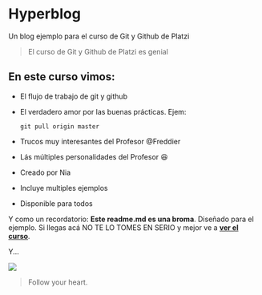 # Hyperblog
Un blog ejemplo para el curso de Git y Github de Platzi
> El curso de Git y Github de Platzi es genial

## En este curso vimos:
* El flujo de trabajo de git y github
* El verdadero amor por las buenas prácticas. Ejem:

	`git pull origin master`

* Trucos muy interesantes del Profesor @Freddier
* Lás múltiples personalidades del Profesor :laughing:
* Creado por Nia
* Incluye multiples ejemplos
* Disponible para todos

Y como un recordatorio: **Este readme.md es una broma**. Diseñado para el ejemplo. Si llegas acá NO TE LO TOMES EN SERIO y mejor ve a [**ver el curso**](https://platzi.com/clases/git-github/ "ver el curso").

Y...

![](https://pandao.github.io/editor.md/examples/images/4.jpg)

> Follow your heart.
